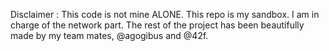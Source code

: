 Disclaimer : This code is not mine ALONE. This repo is my sandbox.
I am in charge of the network part.
The rest of the project has been beautifully made by my team mates, @agogibus and @42f.